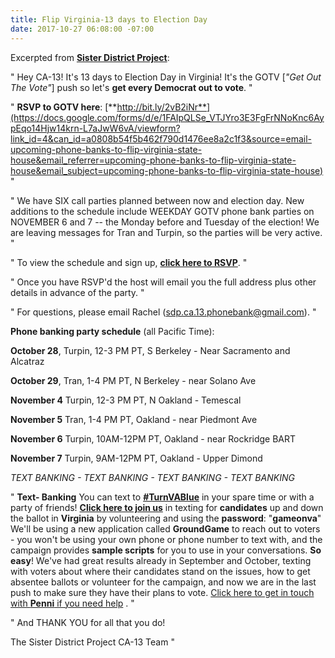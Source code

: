 ```yaml
---
title: Flip Virginia-13 days to Election Day
date: 2017-10-27 06:08:00 -07:00
---
```


Excerpted from [**Sister District Project**](https://www.sisterdistrict.com/):

"  Hey CA-13! It's 13 days to Election Day in Virginia!
It's the GOTV [*"Get Out The Vote"*] push so let's **get every Democrat out to vote**.   "
 
"   **RSVP to GOTV here**: [**http://bit.ly/2vB2iNr**](https://docs.google.com/forms/d/e/1FAIpQLSe_VTJYro3E3FgFrNNoKnc6AypEqo14Hjw14krn-L7aJwW6vA/viewform?link_id=4&can_id=a0808b54f5b462f790d1476ee8a2c1f3&source=email-upcoming-phone-banks-to-flip-virginia-state-house&email_referrer=upcoming-phone-banks-to-flip-virginia-state-house&email_subject=upcoming-phone-banks-to-flip-virginia-state-house)   "

"   We have SIX call parties planned between now and election day. New additions to the schedule include WEEKDAY GOTV phone bank parties on NOVEMBER 6 and 7 -- the Monday before and Tuesday of the election! We are leaving messages for Tran and Turpin, so the parties will be very active.   "

"   To view the schedule and sign up, [**click here to RSVP**](http://bit.ly/2vB2iNr).   "

"   Once you have RSVP'd the host will email you the full address plus other details in advance of the party.   "

"   For questions, please email Rachel (sdp.ca.13.phonebank@gmail.com).   "

**Phone banking party schedule** (all Pacific Time):

**October 28**, Turpin, 12-3 PM PT, S Berkeley - Near Sacramento and Alcatraz

**October 29**, Tran, 1-4 PM PT, N Berkeley - near Solano Ave

**November 4** Turpin, 12-3 PM PT, N Oakland - Temescal

**November 5** Tran, 1-4 PM PT, Oakland - near Piedmont Ave

**November 6** Turpin, 10AM-12PM PT, Oakland - near Rockridge BART

**November 7** Turpin, 9AM-12PM PT, Oakland - Upper Dimond

*TEXT BANKING - TEXT BANKING - TEXT BANKING - TEXT BANKING*

"   **Text- Banking**
You can text to [**#TurnVABlue**](https://twitter.com/hashtag/turnvablue?ref_src=twsrc%5Egoogle%7Ctwcamp%5Eserp%7Ctwgr%5Ehashtag) in your spare time or with a party of friends!  [**Click here to join us**](https://www.sisterdistrict.com/programs/textbanking/) in texting for **candidates** up and down the ballot in **Virginia** by volunteering and using the **password**: "**gameonva**"  We'll be using a new application called **GroundGame** to reach out to voters - you won't be using your own phone or phone number to text with, and the campaign provides **sample scripts** for you to use in your conversations.  **So easy**!  We've had great results already in September and October, texting with voters about where their candidates stand on the issues, how to get absentee ballots or volunteer for the campaign, and now we are in the last push to make sure they have their plans to vote. [Click here to get in touch with **Penni** if you need help](pennitakade@gmail.com) .   "

"   And THANK YOU for all that you do!

The Sister District Project CA-13 Team   "